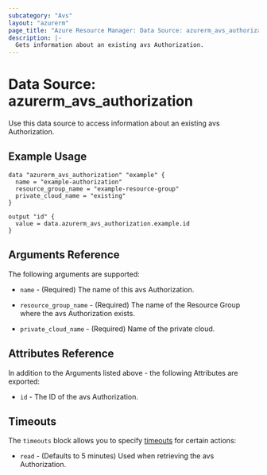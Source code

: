 ```yaml
---
subcategory: "Avs"
layout: "azurerm"
page_title: "Azure Resource Manager: Data Source: azurerm_avs_authorization"
description: |-
  Gets information about an existing avs Authorization.
---
```


# Data Source: azurerm_avs_authorization

Use this data source to access information about an existing avs Authorization.

## Example Usage

```hcl
data "azurerm_avs_authorization" "example" {
  name = "example-authorization"
  resource_group_name = "example-resource-group"
  private_cloud_name = "existing"
}

output "id" {
  value = data.azurerm_avs_authorization.example.id
}
```

## Arguments Reference

The following arguments are supported:

* `name` - (Required) The name of this avs Authorization.

* `resource_group_name` - (Required) The name of the Resource Group where the avs Authorization exists.

* `private_cloud_name` - (Required) Name of the private cloud.

## Attributes Reference

In addition to the Arguments listed above - the following Attributes are exported: 

* `id` - The ID of the avs Authorization.

## Timeouts

The `timeouts` block allows you to specify [timeouts](https://www.terraform.io/docs/configuration/resources.html#timeouts) for certain actions:

* `read` - (Defaults to 5 minutes) Used when retrieving the avs Authorization.